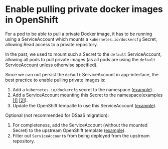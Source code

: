 # Enable pulling private docker images in OpenShift

For a pod to be able to pull a private Docker image, it has to be running using a ServiceAccount which mounts a `kubernetes.io/dockercfg` Secret, allowing Read access to a private repository.

In the past, we used to mount such a Secret to the `default` ServiceAccount, allowing all pods to pull private images (as all pods are using the `default` ServiceAccount unless otherwise specified).

Since we can not persist the `default` ServiceAccount in app-interface, the best practice to enable pulling private images is:

1. Add a `kubernetes.io/dockercfg` secret to the namespace ([example](https://gitlab.cee.redhat.com/service/app-interface/-/blob/68f670ce828629db7acab33f78ee31870944ff7d/data/services/uhc/namespaces/uhc-production.yml#L31-34)).
1. Add a ServiceAccount mounting this Secret to the namespace(examples [[1]](https://gitlab.cee.redhat.com/service/app-interface/-/blob/68f670ce828629db7acab33f78ee31870944ff7d/data/services/uhc/namespaces/uhc-production.yml#L73-74) [[2]](/resources/app-sre/uhc-production/clusters-service.serviceaccount.yaml#L6)).
1. Update the OpenShift tempalte to use this ServiceAccount ([example](https://gitlab.cee.redhat.com/service/uhc-clusters-service/-/blob/8b915f3fe70c08503d63639678c6008cd9122aec/service-template.yml#L272)).

Optional (not recommended for DSaaS migration):

1. For completeness, add the ServiceAccount (without the mounted Secret) to the upstream OpenShift template ([example](https://gitlab.cee.redhat.com/service/uhc-clusters-service/-/blob/8b915f3fe70c08503d63639678c6008cd9122aec/service-template.yml#L217-222)).
1. Filter out `ServiceAccount`s from being deployed from the upstream repository.
